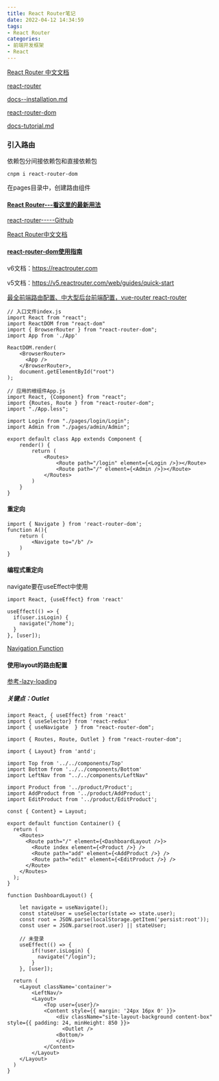 ```yaml
---
title: React Router笔记
date: 2022-04-12 14:34:59
tags: 
- React Router
categories:
- 前端开发框架
- React
---
```


[React Router 中文文档](http://react-guide.github.io/react-router-cn/)

[react-router](https://github.com/remix-run/react-router)

[docs--installation.md](https://github.com/remix-run/react-router/blob/main/docs/getting-started/installation.md)

[react-router-dom](https://github.com/remix-run/react-router/tree/main/packages/react-router-dom)

[docs-tutorial.md](https://github.com/remix-run/react-router/blob/main/docs/getting-started/tutorial.md)

### 引入路由

依赖包分间接依赖包和直接依赖包

```
cnpm i react-router-dom
```

在pages目录中，创建路由组件

#### [React Router---看这里的最新用法](https://reactrouter.com/)

[react-router-----Github](https://github.com/remix-run/react-router)

[React Router中文文档](http://react-guide.github.io/react-router-cn/docs/API.html)

#### [react-router-dom使用指南](https://zhuanlan.zhihu.com/p/431389907)

v6文档：https://reactrouter.com

v5文档：https://v5.reactrouter.com/web/guides/quick-start

[最全前端路由配置、中大型后台前端配置，vue-router react-router](https://baijiahao.baidu.com/s?id=1727136927711386422&wfr=spider&for=pc)

```
// 入口文件index.js
import React from "react";
import ReactDOM from "react-dom"
import { BrowserRouter } from "react-router-dom";
import App from './App'

ReactDOM.render(
    <BrowserRouter>
      <App />
    </BrowserRouter>,
    document.getElementById("root")
);
```

```
// 应用的根组件App.js
import React, {Component} from "react";
import {Routes, Route } from "react-router-dom";
import "./App.less";

import Login from "./pages/login/Login";
import Admin from "./pages/admin/Admin";

export default class App extends Component {
    render() {
        return (
            <Routes>
                <Route path="/login" element={<Login />}></Route>
                <Route path="/" element={<Admin />}></Route>
            </Routes>
        )
    }
}
```

#### 重定向

```
import { Navigate } from 'react-router-dom';
function A(){
    return (
        <Navigate to="/b" />
    )
}
```

#### 编程式重定向

navigate要在useEffect中使用

```
import React, {useEffect} from 'react'

useEffect(() => {
  if(user.isLogin) {
    navigate("/home");
  }
}, [user]);
```



[Navigation Function](https://reactrouter.com/docs/en/v6/getting-started/concepts#navigate-function)





#### 使用layout的路由配置

[参考-lazy-loading](https://github.com/remix-run/react-router/tree/main/examples/lazy-loading)

##### 关键点：Outlet

```
import React, { useEffect} from 'react'
import { useSelector} from 'react-redux'
import { useNavigate  } from "react-router-dom";

import { Routes, Route, Outlet } from "react-router-dom";

import { Layout} from 'antd';

import Top from '../../components/Top'
import Bottom from '../../components/Bottom'
import LeftNav from "../../components/LeftNav"

import Product from '../product/Product';
import AddProduct from '../product/AddProduct';
import EditProduct from '../product/EditProduct';

const { Content} = Layout;

export default function Container() {
  return (
    <Routes>
      <Route path="/" element={<DashboardLayout />}>
        <Route index element={<Product />} />
        <Route path="add" element={<AddProduct />} />
        <Route path="edit" element={<EditProduct />} />
      </Route>
    </Routes>
  );
}

function DashboardLayout() {
 
    let navigate = useNavigate();
    const stateUser = useSelector(state => state.user);
    const root = JSON.parse(localStorage.getItem('persist:root'));
    const user = JSON.parse(root.user) || stateUser;
    
    // 未登录
    useEffect(() => {
        if(!user.isLogin) {
          navigate("/login");
        }
    }, [user]);

  return (
    <Layout className='container'>
        <LeftNav/>
        <Layout>
            <Top user={user}/>
            <Content style={{ margin: '24px 16px 0' }}>
                <div className="site-layout-background content-box" style={{ padding: 24, minHeight: 850 }}>
                  <Outlet />
                <Bottom/>
                </div>
            </Content>
        </Layout>
    </Layout>
  )
}
```


